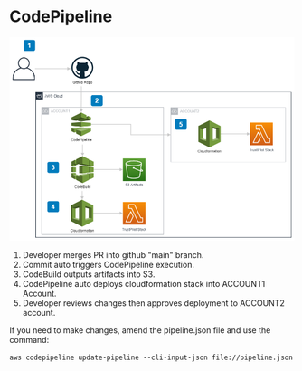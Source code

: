 # CodePipeline

![Pipeline Overview](./docs/Pipeline.png)
1. Developer merges PR into github "main" branch.
2. Commit auto triggers CodePipeline execution.
3. CodeBuild outputs artifacts into S3.
4. CodePipeline auto deploys cloudformation stack into ACCOUNT1 Account.
5. Developer reviews changes then approves deployment to ACCOUNT2 account.

If you need to make changes, amend the pipeline.json file and use the command:
```
aws codepipeline update-pipeline --cli-input-json file://pipeline.json
```